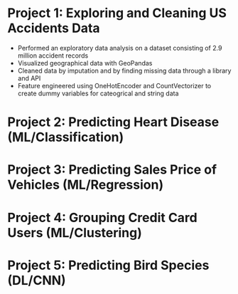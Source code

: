 # Project 1: Exploring and Cleaning US Accidents Data
- Performed an exploratory data analysis on a dataset consisting of 2.9 million accident records
- Visualized geographical data with GeoPandas
- Cleaned data by imputation and by finding missing data through a library and API
- Feature engineered using OneHotEncoder and CountVectorizer to create dummy variables for cateogrical and string data

# Project 2: Predicting Heart Disease (ML/Classification)

# Project 3: Predicting Sales Price of Vehicles (ML/Regression)

# Project 4: Grouping Credit Card Users (ML/Clustering)

# Project 5: Predicting Bird Species (DL/CNN)
